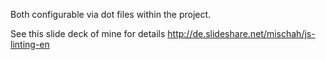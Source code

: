 Both configurable via dot files within the project.

See this slide deck of mine for details <http://de.slideshare.net/mischah/js-linting-en>

